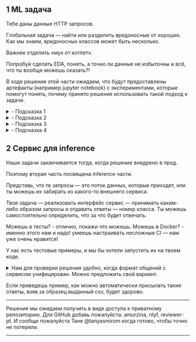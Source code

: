 ## 1 ML задача

Тебе даны данные HTTP запросов. 

Глобальная задача — найти или разделить вредоносные от хороших. Как мы знаем, вредоносных классов может быть несколько. 

Важнее отделить «мух от котлет». 

Попробуй сделать EDA, понять, а точно ли данные не избыточны и всё, что ты вообще можешь сказать?!

В ходе решения этой части ожидаем, что будут предоставлены артефакты (например jupyter notebook) с экспериментами, которые помогут понять, почему принято решение использовать такой подход к задаче.

<details>
  <summary>- Подсказка 1</summary>
    Классов может быть до 50, но не обязательно 50
</details>
    
<details>
  <summary>- Подсказка 2</summary>
    Кластеризация очень помогает
</details>
    
<details>
  <summary>- Подсказка 3</summary>
    Да, типично что у нас нет числа классов. Но что делать, это жизнь? Мы для базового решения использовали DBSCAN, может быть и ты можешь начать с него?
</details>

<details>
  <summary>- Подсказка 4</summary>
    посмотри на поля, точно ли все они нужны?
</details>

## 2 Сервис для inference

Наши задачи заканчивается тогда, когда решение внедрено в прод. 

Поэтому вторая часть посвящена inference части. 

Представь, что те запросы — это поток данных, которые приходят, или ты можешь их забирать из какого-то внешнего сервиса. 

Твоя задача — реализовать интерфейс сервис — принимать каким-либо образом запросы и отдавать ответы — номер класса. Ты можешь самостоятельно определить, что за что будет отвечать.

Можешь в тесты? - отлично, покажи что можешь. Можешь в Docker? - именно этого нам и надо! умеешь настраивать несложные CI — нам уже очень нравится!

У нас есть тестовые примеры, и мы бы хотели запустить их на твоем коде. 

<details>
  <summary>Нам для проверки решения удобно, когда формат общений с сервисом унифицирован. Можно предложить свой вариант.</summary>
  
  Но предлагаем посмотреть на [openapi.json](https://gist.github.com/amurzina/dac86af14de5dd100c1cda82cf442f9b) и реализовать метод  predict, например так:

    Запрос

  ```bash
    curl -X 'POST' \
    'http://127.0.0.1:80/predict' \
    -H 'accept: application/json' \
    -H 'Content-Type: application/json' \
    -d '[{"data": "{\"CLIENT_IP\": \"188.138.92.55\", \"CLIENT_USERAGENT\": NaN, \"REQUEST_SIZE\": 166, \"RESPONSE_CODE\": 404, \"MATCHED_VARIABLE_SRC\": \"REQUEST_URI\", \"MATCHED_VARIABLE_NAME\": NaN, \"MATCHED_VARIABLE_VALUE\": \"//tmp/20160925122692indo.php.vob\", \"EVENT_ID\": \"AVdhXFgVq1Ppo9zF5Fxu\"}"}, {"data": "{\"CLIENT_IP\": \"93.158.215.131\", \"CLIENT_USERAGENT\": \"Mozilla/5.0 (Windows NT 6.3; WOW64; rv:45.0) Gecko/20100101 Firefox/45.0\", \"REQUEST_SIZE\": 431, \"RESPONSE_CODE\": 302, \"MATCHED_VARIABLE_SRC\": \"REQUEST_GET_ARGS\", \"MATCHED_VARIABLE_NAME\": \"url\", \"MATCHED_VARIABLE_VALUE\": \"http://www.galitsios.gr/?option=com_k2\", \"EVENT_ID\": \"AVdcJmIIq1Ppo9zF2YIp\"}"}]'
  ```
  Ответ от твоего сервиса:

```bash
[
    {
    "EVENT_ID": "AVdhXFgVq1Ppo9zF5Fxu",
    "LABEL_PRED": 42
    },
    {
    "EVENT_ID": "AVdcJmIIq1Ppo9zF2YIp",
    "LABEL_PRED": 3
    }
    ]
```

</details>

Если приведешь пример, как можно автоматически присылать такие ответы, взяв за образец выданный csv, будет здорово.

---

Решение мы ожидаем получить в виде доступа к приватному репозиторию. Для GitHub добавь пожалуйста: amurzina, nlyf, reviewer-pt. И сообщи пожалуйста Тане @tanyasmirom когда готово, чтобы точно не потеряли.

---